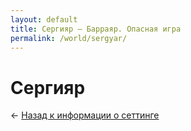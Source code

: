 ```yaml
---
layout: default
title: Сергияр — Барраяр. Опасная игра
permalink: /world/sergyar/
---
```


# Сергияр

&larr; [Назад к информации о сеттинге](/world/)
